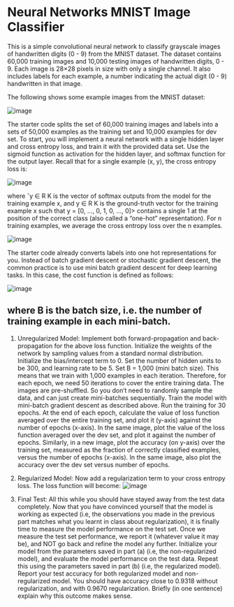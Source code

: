 # Neural Networks MNIST Image Classifier 
This is a simple convolutional neural network to classify grayscale images of handwritten digits (0 - 9) from the MNIST dataset. 
The dataset contains 60,000 training images and 10,000 testing images of handwritten digits, 0 - 9. 
Each image is 28×28 pixels in size with only a single channel. 
It also includes labels for each example, a number indicating the actual digit (0 - 9) handwritten in that image.

The following shows some example images from the MNIST dataset:

![image](https://user-images.githubusercontent.com/59906096/146250413-a9c6b097-79b4-4b2f-87d7-99e99b28fbc9.png)

The starter code splits the set of 60,000 training images and labels into a sets of 50,000 examples as
the training set and 10,000 examples for dev set.
To start, you will implement a neural network with a single hidden layer and cross entropy loss, and
train it with the provided data set. Use the sigmoid function as activation for the hidden layer, and
softmax function for the output layer. Recall that for a single example (x, y), the cross entropy loss is:

![image](https://user-images.githubusercontent.com/59906096/146250850-6dc5e367-1d3d-4e51-8885-3f4d25f2be5f.png)

where ˆy ∈ R
K is the vector of softmax outputs from the model for the training example x, and y ∈ R
K
is the ground-truth vector for the training example x such that y = [0, ..., 0, 1, 0, ..., 0]> contains a
single 1 at the position of the correct class (also called a “one-hot” representation).
For n training examples, we average the cross entropy loss over the n examples.

![image](https://user-images.githubusercontent.com/59906096/146250927-218b678e-945e-4808-afcb-bb6d2ccd8584.png)

The starter code already converts labels into one hot representations for you.
Instead of batch gradient descent or stochastic gradient descent, the common practice is to use mini batch gradient descent for deep learning tasks. In this case, the cost function is defined as follows:

![image](https://user-images.githubusercontent.com/59906096/146250970-96ef4edf-95c6-436b-b766-b7887bfe7476.png)

where B is the batch size, i.e. the number of training example in each mini-batch.
---------------------------------------------------------------------------------------------------------------------------------------------------------------------------------
1. Unregularized Model: Implement both forward-propagation and back-propagation for the above loss function. Initialize
the weights of the network by sampling values from a standard normal distribution. Initialize the
bias/intercept term to 0. Set the number of hidden units to be 300, and learning rate to be 5.
Set B = 1,000 (mini batch size). This means that we train with 1,000 examples in each iteration.
Therefore, for each epoch, we need 50 iterations to cover the entire training data. The images are
pre-shuffled. So you don’t need to randomly sample the data, and can just create mini-batches
sequentially. Train the model with mini-batch gradient descent as described above. Run the
training for 30 epochs. At the end of each epoch, calculate the value of loss function averaged
over the entire training set, and plot it (y-axis) against the number of epochs (x-axis). In the
same image, plot the value of the loss function averaged over the dev set, and plot it against the
number of epochs. Similarly, in a new image, plot the accuracy (on y-axis) over the training set,
measured as the fraction of correctly classified examples, versus the number of epochs (x-axis).
In the same image, also plot the accuracy over the dev set versus number of epochs.

2. Regularized Model: Now add a regularization term to your cross entropy loss. The loss function will become:
![image](https://user-images.githubusercontent.com/59906096/146251253-9e7eac44-2d42-4626-86ed-2eb77740724c.png)

3. Final Test: All this while you should have stayed away from the test data completely. Now that you have
convinced yourself that the model is working as expected (i.e, the observations you made in the
previous part matches what you learnt in class about regularization), it is finally time to measure
the model performance on the test set. Once we measure the test set performance, we report it
(whatever value it may be), and NOT go back and refine the model any further.
Initialize your model from the parameters saved in part (a) (i.e, the non-regularized model), and
evaluate the model performance on the test data. Repeat this using the parameters saved in part
(b) (i.e, the regularized model).
Report your test accuracy for both regularized model and non-regularized model. You should
have accuracy close to 0.9318 without regularization, and with 0.9670 regularization. Briefly (in
one sentence) explain why this outcome makes sense.
